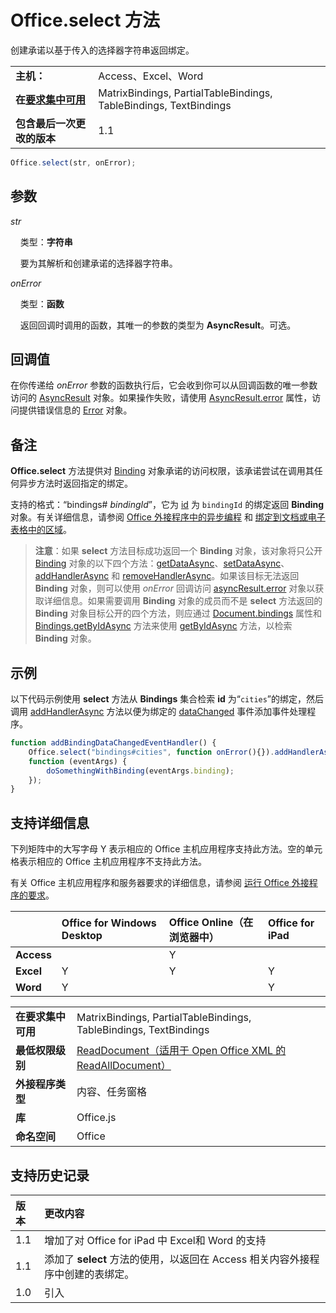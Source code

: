 

# <a name="office.select-method"></a>Office.select 方法
创建承诺以基于传入的选择器字符串返回绑定。

|||
|:-----|:-----|
|**主机：**|Access、Excel、Word|
|**在[要求集中可用](../../docs/overview/specify-office-hosts-and-api-requirements.md)**|MatrixBindings, PartialTableBindings, TableBindings, TextBindings|
|**包含最后一次更改的版本**|1.1|

```js
Office.select(str, onError);
```


## <a name="parameters"></a>参数


_str_<br/>
&nbsp;&nbsp;&nbsp;&nbsp;类型：**字符串**<br/>
&nbsp;&nbsp;&nbsp;&nbsp;要为其解析和创建承诺的选择器字符串。

_onError_<br/>
&nbsp;&nbsp;&nbsp;&nbsp;类型：**函数**<br/>
&nbsp;&nbsp;&nbsp;&nbsp;返回回调时调用的函数，其唯一的参数的类型为 **AsyncResult**。可选。
    

## <a name="callback-value"></a>回调值

在你传递给 _onError_ 参数的函数执行后，它会收到你可以从回调函数的唯一参数访问的 [AsyncResult](../../reference/shared/asyncresult.md) 对象。如果操作失败，请使用 [AsyncResult.error](../../reference/shared/asyncresult.error.md) 属性，访问提供错误信息的 [Error](../../reference/shared/error.md) 对象。


## <a name="remarks"></a>备注

**Office.select** 方法提供对 [Binding](../../reference/shared/binding.md) 对象承诺的访问权限，该承诺尝试在调用其任何异步方法时返回指定的绑定。

支持的格式：“bindings# _bindingId_”，它为 [id](../../reference/shared/binding.id.md) 为 `bindingId` 的绑定返回 **Binding** 对象。有关详细信息，请参阅 [Office 外接程序中的异步编程](../../docs/develop/asynchronous-programming-in-office-add-ins.md#asynchronous-programming-using-the-promises-pattern-to-access-data-in-bindings) 和 [绑定到文档或电子表格中的区域](../../docs/develop/bind-to-regions-in-a-document-or-spreadsheet.md)。


 >**注意**：如果 **select** 方法目标成功返回一个 **Binding** 对象，该对象将只公开 [Binding](../../reference/shared/binding.md) 对象的以下四个方法：[getDataAsync](../../reference/shared/binding.getdataasync.md)、[setDataAsync](../../reference/shared/binding.setdataasync.md)、[addHandlerAsync](../../reference/shared/binding.addhandlerasync.md) 和 [removeHandlerAsync](../../reference/shared/binding.removehandlerasync.md)。如果该目标无法返回 **Binding** 对象，则可以使用 _onError_ 回调访问 [asyncResult.error](../../reference/shared/asyncresult.error.md) 对象以获取详细信息。如果需要调用 **Binding** 对象的成员而不是 **select** 方法返回的 **Binding** 对象目标公开的四个方法，则应通过 [Document.bindings](../../reference/shared/document.bindings.md) 属性和 [Bindings.getByIdAsync](../../reference/shared/bindings.getbyidasync.md) 方法来使用 [getByIdAsync](../../reference/shared/bindings.getbyidasync.md) 方法，以检索 **Binding** 对象。


## <a name="example"></a>示例

以下代码示例使用 **select** 方法从 **Bindings** 集合检索 **id** 为“`cities`”的绑定，然后调用 [addHandlerAsync](../../reference/shared/binding.addhandlerasync.md) 方法以便为绑定的 [dataChanged](../../reference/shared/binding.bindingdatachangedevent.md) 事件添加事件处理程序。


```js
function addBindingDataChangedEventHandler() {
    Office.select("bindings#cities", function onError(){}).addHandlerAsync(Office.EventType.BindingDataChanged,
    function (eventArgs) {
        doSomethingWithBinding(eventArgs.binding);
    });
}
```




## <a name="support-details"></a>支持详细信息


下列矩阵中的大写字母 Y 表示相应的 Office 主机应用程序支持此方法。空的单元格表示相应的 Office 主机应用程序不支持此方法。

有关 Office 主机应用程序和服务器要求的详细信息，请参阅 [运行 Office 外接程序的要求](../../docs/overview/requirements-for-running-office-add-ins.md)。



||**Office for Windows Desktop**|**Office Online（在浏览器中）**|**Office for iPad**|
|:-----|:-----|:-----|:-----|
|**Access**||Y||
|**Excel**|Y|Y|Y|
|**Word**|Y||Y|

|||
|:-----|:-----|
|**在要求集中可用**|MatrixBindings, PartialTableBindings, TableBindings, TextBindings|
|**最低权限级别**|[ReadDocument（适用于 Open Office XML 的 ReadAllDocument）](../../docs/develop/requesting-permissions-for-api-use-in-content-and-task-pane-add-ins.md)|
|**外接程序类型**|内容、任务窗格|
|**库**|Office.js|
|**命名空间**|Office|

## <a name="support-history"></a>支持历史记录



|**版本**|**更改内容**|
|:-----|:-----|
|1.1|增加了对 Office for iPad 中 Excel和 Word 的支持|
|1.1|添加了 **select** 方法的使用，以返回在 Access 相关内容外接程序中创建的表绑定。|
|1.0|引入|
